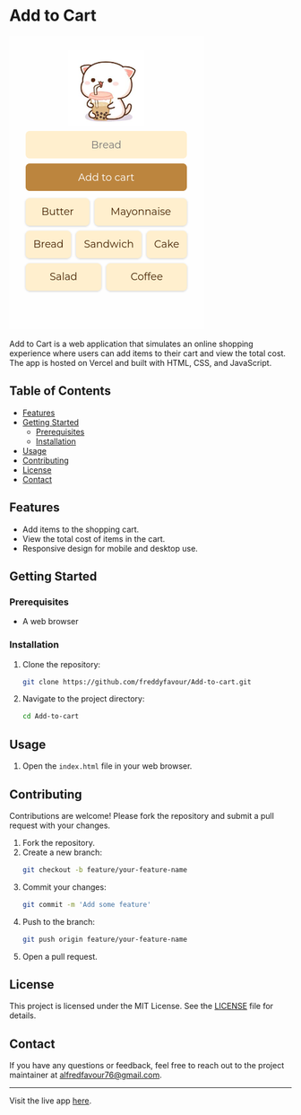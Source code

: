 # Add to Cart

![Add to Cart](https://github.com/freddyfavour/Add-to-cart/blob/main/add-to-cart.png?raw=true)

Add to Cart is a web application that simulates an online shopping experience where users can add items to their cart and view the total cost. The app is hosted on Vercel and built with HTML, CSS, and JavaScript.

## Table of Contents
- [Features](#features)
- [Getting Started](#getting-started)
  - [Prerequisites](#prerequisites)
  - [Installation](#installation)
- [Usage](#usage)
- [Contributing](#contributing)
- [License](#license)
- [Contact](#contact)

## Features
- Add items to the shopping cart.
- View the total cost of items in the cart.
- Responsive design for mobile and desktop use.

## Getting Started

### Prerequisites
- A web browser

### Installation
1. Clone the repository:
   ```sh
   git clone https://github.com/freddyfavour/Add-to-cart.git
   ```
2. Navigate to the project directory:
   ```sh
   cd Add-to-cart
   ```

## Usage
1. Open the `index.html` file in your web browser.

## Contributing
Contributions are welcome! Please fork the repository and submit a pull request with your changes.

1. Fork the repository.
2. Create a new branch:
   ```sh
   git checkout -b feature/your-feature-name
   ```
3. Commit your changes:
   ```sh
   git commit -m 'Add some feature'
   ```
4. Push to the branch:
   ```sh
   git push origin feature/your-feature-name
   ```
5. Open a pull request.

## License
This project is licensed under the MIT License. See the [LICENSE](LICENSE) file for details.

## Contact
If you have any questions or feedback, feel free to reach out to the project maintainer at [alfredfavour76@gmail.com](alfredfavour76@gmail.com).

---

Visit the live app [here](https://add-to-cart-freddy.vercel.app).
